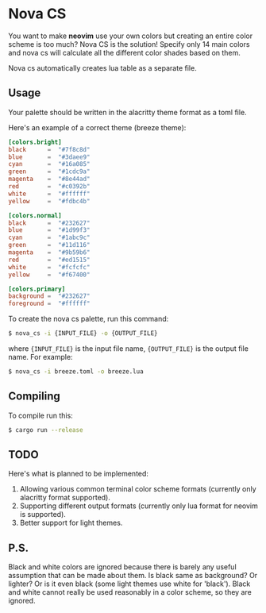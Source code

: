 # Nova CS

You want to make **neovim** use your own colors but creating an entire color
scheme is too much? Nova CS is the solution! Specify only 14 main colors and
nova cs will calculate all the different color shades based on them.

Nova cs automatically creates lua table as a separate file.

## Usage

Your palette should be written in the alacritty theme format as a toml file.

Here's an example of a correct theme (breeze theme):

```toml
[colors.bright]
black      =  "#7f8c8d"
blue       =  "#3daee9"
cyan       =  "#16a085"
green      =  "#1cdc9a"
magenta    =  "#8e44ad"
red        =  "#c0392b"
white      =  "#ffffff"
yellow     =  "#fdbc4b"

[colors.normal]
black      =  "#232627"
blue       =  "#1d99f3"
cyan       =  "#1abc9c"
green      =  "#11d116"
magenta    =  "#9b59b6"
red        =  "#ed1515"
white      =  "#fcfcfc"
yellow     =  "#f67400"

[colors.primary]
background =  "#232627"
foreground =  "#ffffff"
```

To create the nova cs palette, run this command:

```bash
$ nova_cs -i {INPUT_FILE} -o {OUTPUT_FILE}
```

where `{INPUT_FILE}` is the input file name, `{OUTPUT_FILE}` is the output file name. For example:

```bash
$ nova_cs -i breeze.toml -o breeze.lua
```

## Compiling

To compile run this:

```bash
$ cargo run --release
```

## TODO

Here's what is planned to be implemented:

1. Allowing various common terminal color scheme formats (currently only
   alacritty format supported).
1. Supporting different output formats (currently only lua format for neovim is
   supported).
1. Better support for light themes.

## P.S.

Black and white colors are ignored because there is barely any useful
assumption that can be made about them. Is black same as background? Or
lighter? Or is it even black (some light themes use white for 'black'). Black and
white cannot really be used reasonably in a color scheme, so they are ignored.

